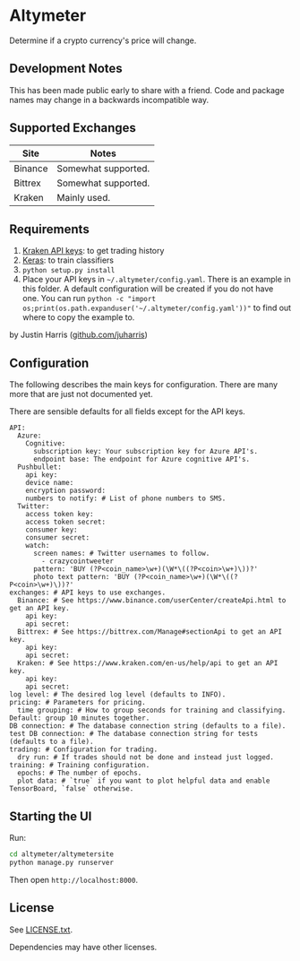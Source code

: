 # Altymeter

Determine if a crypto currency's price will change.

## Development Notes

This has been made public early to share with a friend. Code and package names may change in a backwards incompatible way.

## Supported Exchanges
|Site|Notes|
|---|---|
| Binance | Somewhat supported. |
| Bittrex | Somewhat supported. |
| Kraken | Mainly used. |

## Requirements
1. [Kraken API keys][kraken_api]: to get trading history
2. [Keras][keras]: to train classifiers
3. `python setup.py install`
4. Place your API keys in `~/.altymeter/config.yaml`.
There is an example in this folder.
A default configuration will be created if you do not have one.
You can run `python -c "import os;print(os.path.expanduser('~/.altymeter/config.yaml'))"` to find out where to copy the example to.


by Justin Harris ([github.com/juharris][github])

[github]: http://github.com/juharris
[keras]: https://keras.io
[kraken_api]: https://www.kraken.com/en-us/help/api

## Configuration

The following describes the main keys for configuration. There are many more that are just not documented yet.

There are sensible defaults for all fields except for the API keys.

```
API:
  Azure:
    Cognitive:
      subscription key: Your subscription key for Azure API's.
      endpoint base: The endpoint for Azure cognitive API's.
  Pushbullet:
    api key:
    device name:
    encryption password:
    numbers to notify: # List of phone numbers to SMS.
  Twitter:
    access token key:
    access token secret:
    consumer key:
    consumer secret:
    watch:
      screen names: # Twitter usernames to follow.
        - crazycointweeter
      pattern: 'BUY (?P<coin_name>\w+)(\W*\((?P<coin>\w+)\))?'
      photo text pattern: 'BUY (?P<coin_name>\w+)(\W*\((?P<coin>\w+)\))?'
exchanges: # API keys to use exchanges.
  Binance: # See https://www.binance.com/userCenter/createApi.html to get an API key.
    api key:
    api secret:
  Bittrex: # See https://bittrex.com/Manage#sectionApi to get an API key.
    api key:
    api secret:
  Kraken: # See https://www.kraken.com/en-us/help/api to get an API key.
    api key:
    api secret:
log level: # The desired log level (defaults to INFO).
pricing: # Parameters for pricing.
  time grouping: # How to group seconds for training and classifying. Default: group 10 minutes together.
DB connection: # The database connection string (defaults to a file).
test DB connection: # The database connection string for tests (defaults to a file).
trading: # Configuration for trading.
  dry run: # If trades should not be done and instead just logged.
training: # Training configuration.
  epochs: # The number of epochs.
  plot data: # `true` if you want to plot helpful data and enable TensorBoard, `false` otherwise.
```

## Starting the UI
Run:
```bash
cd altymeter/altymetersite
python manage.py runserver
```

Then open `http://localhost:8000`.

## License
See [LICENSE.txt](LICENSE.txt).

Dependencies may have other licenses.
